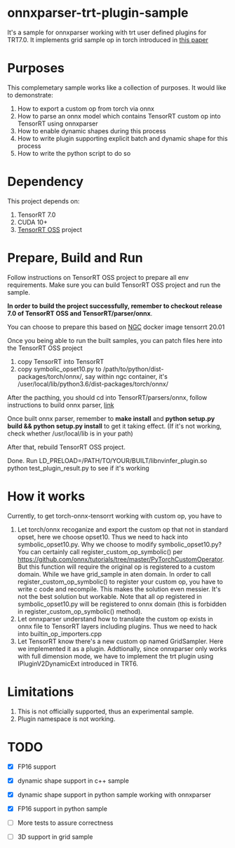 # onnxparser-trt-plugin-sample

It's a sample for onnxparser working with trt user defined plugins for TRT7.0. 
It implements grid sample op in torch introduced in [this paper](https://arxiv.org/pdf/1506.02025.pdf)

# Purposes
This complemetary sample works like a collection of purposes. It would like to demonstrate:
1. How to export a custom op from torch via onnx
2. How to parse an onnx model which contains TensorRT custom op into TensorRT using onnxparser
3. How to enable dynamic shapes during this process
4. How to write plugin supporting explicit batch and dynamic shape for this process
5. How to write the python script to do so
   
# Dependency
This project depends on:
1. TensorRT 7.0
2. CUDA 10+
3. [TensorRT OSS](https://github.com/NVIDIA/TensorRT) project 

# Prepare, Build and Run
Follow instructions on TensorRT OSS project to prepare all env requirements. Make sure you can build TensorRT OSS project and run the sample.

**In order to build the project successfully, remember to checkout release 7.0 of TensorRT OSS and TensorRT/parser/onnx**.

You can choose to prepare this based on [NGC](https://ngc.nvidia.com) docker image tensorrt 20.01

Once you being able to run the built samples, you can patch files here into the TensorRT OSS project
1. copy TensorRT into TensorRT
2. copy symbolic_opset10.py to /path/to/python/dist-packages/torch/onnx/, say within ngc container, it's /user/local/lib/python3.6/dist-packages/torch/onnx/

After the pacthing, you should cd into TensorRT/parsers/onnx, follow instructions to build onnx parser, [link](https://github.com/onnx/onnx-tensorrt/blob/7.0/docker/onnx-tensorrt-tar.Dockerfile)

Once built onnx parser, remember to **make install** and **python setup.py build && python setup.py install** to get it taking effect. (If it's not working, check whether /usr/local/lib is in your path)

After that, rebuild TensorRT OSS project.

Done. Run LD_PRELOAD=/PATH/TO/YOUR/BUILT/libnvinfer_plugin.so python test_plugin_result.py to see if it's working

# How it works
Currently, to get torch-onnx-tensorrt working with custom op, you have to
1. Let torch/onnx recoganize and export the custom op that not in standard opset, here we choose opset10. Thus we need to hack into symbolic_opset10.py. Why we choose to
    modify symbolic_opset10.py? You can certainly call register_custom_op_symbolic() per https://github.com/onnx/tutorials/tree/master/PyTorchCustomOperator. But this function
    will require the original op is registered to a custom domain. While we have grid_sample in aten domain. In order to call register_custom_op_symbolic() to register your
    custom op, you have to write c code and recompile. This makes the solution even messier. It's not the best solution but workable. Note that all op registered in symbolic_opset10.py will be registered to onnx domain (this is forbidden in register_custom_op_symbolic() method).
2. Let onnxparser understand how to translate the custom op exists in onnx file to TensorRT layers including plugins. Thus we need to hack into builtin_op_importers.cpp
3. Let TensorRT know there's a new custom op named GridSampler. Here we implemented it as a plugin. Addtionally, since onnxparser only works with full dimension mode, we have to implement the trt plugin using IPluginV2DynamicExt introduced in TRT6.

# Limitations
1. This is not officially supported, thus an experimental sample.
2. Plugin namespace is not working.

# TODO
- [x] FP16 support
- [x] dynamic shape support in c++ sample
- [x] dynamic shape support in python sample working with onnxparser
- [x] FP16 support in python sample
- [ ] More tests to assure correctness
- [ ] 3D support in grid sample

